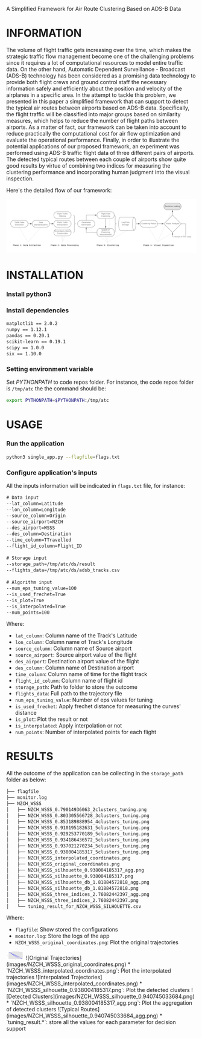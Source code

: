A Simplified Framework for Air Route Clustering Based on ADS-B Data

# INFORMATION
The volume of flight traffic gets increasing over the time, which makes the strategic traffic flow management become one of the challenging problems since it requires a lot of computational resources to model entire traffic data. On the other hand, Automatic Dependent Surveillance - Broadcast (ADS-B) technology has been considered as a promising data technology to provide both flight crews and ground control staff the necessary information safely and efficiently about the position and velocity of the airplanes in a specific area. In the attempt to tackle this problem, we presented in this paper a simplified framework that can support to detect the typical air routes between airports based on ADS-B data. Specifically, the flight traffic will be classified into major groups based on similarity measures, which helps to reduce the number of flight paths between airports. As a matter of fact, our framework can be taken into account to reduce practically the computational cost for air flow optimization and evaluate the operational performance. Finally, in order to illustrate the potential applications of our proposed framework, an experiment was performed using ADS-B traffic flight data of three different pairs of airports. The detected typical routes between each couple of airports show quite good results by virtue of combining two indices for measuring the clustering performance and incorporating human judgment into the visual inspection.

Here's the detailed flow of our framework:

![ATC Framework](images/trajectory_clustering_neat_flow.png)

# INSTALLATION
### Install python3

### Install dependencies
```text
matplotlib == 2.0.2
numpy == 1.12.1
pandas == 0.20.1
scikit-learn == 0.19.1
scipy == 1.0.0
six == 1.10.0
```


### Setting environment variable 
Set *PYTHONPATH* to code repos folder. For instance, the code repos folder is `/tmp/atc` the the command should be:

```bash
export PYTHONPATH=$PYTHONPATH:/tmp/atc
```

# USAGE
### Run the application
```bash
python3 single_app.py --flagfile=flags.txt
```

### Configure application's inputs
All the inputs information will be indicated in `flags.txt` file, for instance:
```text
# Data input
--lat_column=Latitude
--lon_column=Longitude
--source_column=Origin
--source_airport=NZCH
--des_airport=WSSS
--des_column=Destination
--time_column=TTravelled
--flight_id_column=Flight_ID

# Storage input
--storage_path=/tmp/atc/ds/result
--flights_data=/tmp/atc/ds/adsb_tracks.csv

# Algorithm input
--num_eps_tuning_value=100
--is_used_frechet=True
--is_plot=True
--is_interpolated=True
--num_points=100

```
Where:
* `lat_column`: Column name of the Track's Latitude
* `lon_column`: Column name of Track's Longitude
* `source_column`: Column name of Source airport
* `source_airport`: Source airport value of the flight
* `des_airport`: Destination airport value of the flight
* `des_column`: Column name of Destination airport
* `time_column`: Column name of time for the flight track
* `flight_id_column`: Column name of flight id
* `storage_path`: Path to folder to store the outcome
* `flights_data`: Full path to the trajectory file
* `num_eps_tuning_value`: Number of eps values for tuning
* `is_used_frechet`: Apply frechet distance for measuring the curves' distance
* `is_plot`: Plot the result or not
* `is_interpolated`: Apply interpolation or not
* `num_points`: Number of interpolated points for each flight


# RESULTS
All the outcome of the application can be collecting in the `storage_path` folder as below:
```text
├── flagfile
├── monitor.log
├── NZCH_WSSS
│   ├── NZCH_WSSS_0.79014936063_2clusters_tuning.png
│   ├── NZCH_WSSS_0.803305566728_3clusters_tuning.png
│   ├── NZCH_WSSS_0.853189888954_4clusters_tuning.png
│   ├── NZCH_WSSS_0.910195182631_5clusters_tuning.png
│   ├── NZCH_WSSS_0.929253770189_5clusters_tuning.png
│   ├── NZCH_WSSS_0.934186436572_5clusters_tuning.png
│   ├── NZCH_WSSS_0.937021270234_5clusters_tuning.png
│   ├── NZCH_WSSS_0.938004185317_5clusters_tuning.png
│   ├── NZCH_WSSS_interpolated_coordinates.png
│   ├── NZCH_WSSS_original_coordinates.png
│   ├── NZCH_WSSS_silhouette_0.938004185317_agg.png
│   ├── NZCH_WSSS_silhouette_0.938004185317.png
│   ├── NZCH_WSSS_silhouette_db_1.81884572818_agg.png
│   ├── NZCH_WSSS_silhouette_db_1.81884572818.png
│   ├── NZCH_WSSS_three_indices_2.76082442397_agg.png
│   ├── NZCH_WSSS_three_indices_2.76082442397.png
│   └── tuning_result_for_NZCH_WSSS_SILHOUETTE.csv

```
Where:
* `flagfile`: Show stored the configurations
* `monitor.log`: Store the logs of the app
* `NZCH_WSSS_original_coordinates.png`: Plot the original trajectories
<img src="images/NZCH_WSSS_original_coordinates.png" height="24" width="48">
![Original Trajectories](images/NZCH_WSSS_original_coordinates.png)
* `NZCH_WSSS_interpolated_coordinates.png`: Plot the interpolated trajectories
![Interpolated Trajectories](images/NZCH_WSSS_interpolated_coordinates.png)
* `NZCH_WSSS_silhouette_0.938004185317.png`: Plot the detected clusters
![Detected Clusters](images/NZCH_WSSS_silhouette_0.940745033684.png)
* `NZCH_WSSS_silhouette_0.938004185317_agg.png`: Plot the aggregation of detected clusters
![Typical Routes](images/NZCH_WSSS_silhouette_0.940745033684_agg.png)
* `tuning_result.*`: store all the values for each parameter for decision support
